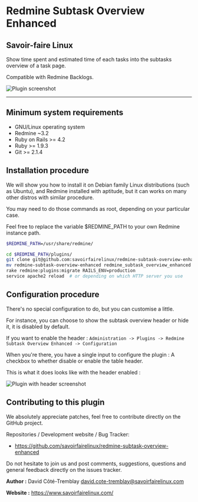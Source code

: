 Redmine Subtask Overview Enhanced
=================================

Savoir-faire Linux
------------------

Show time spent and estimated time of each tasks into the subtasks overview of a task page.

Compatible with Redmine Backlogs.


![Plugin screenshot](https://github.com/savoirfairelinux/redmine-subtask-overview-enhanced/raw/master/screenshots/overview.jpg)

___


Minimum system requirements
---------------------------

* GNU/Linux operating system
* Redmine ~3.2
* Ruby on Rails >= 4.2
* Ruby >= 1.9.3
* Git >= 2.1.4


Installation procedure
----------------------

We will show you how to install it on Debian family Linux distributions (such as Ubuntu), and Redmine installed with aptitude, but it can works on many other distros with similar procedure.

You may need to do those commands as root, depending on your particular case.

Feel free to replace the variable $REDMINE_PATH to your own Redmine instance path.

```bash
$REDMINE_PATH=/usr/share/redmine/

cd $REDMINE_PATH/plugins/
git clone git@github.com:savoirfairelinux/redmine-subtask-overview-enhanced.git
mv redmine-subtask-overview-enhanced redmine_subtask_overview_enhanced
rake redmine:plugins:migrate RAILS_ENV=production
service apache2 reload  # or depending on which HTTP server you use

```

Configuration procedure
-----------------------

There's no special configuration to do, but you can customise a little.

For instance, you can choose to show the subtask overview header or hide it, it is disabled by default.

If you want to enable the header : `Administration -> Plugins -> Redmine Subtask Overview Enhanced -> Configuration`

When you're there, you have a single input to configure the plugin : A checkbox to whether disable or enable the table header.

This is what it does looks like with the header enabled :

![Plugin with header screenshot](https://github.com/savoirfairelinux/redmine-subtask-overview-enhanced/raw/master/screenshots/with-thead.jpg)


Contributing to this plugin
---------------------------

We absolutely appreciate patches, feel free to contribute directly on the GitHub project.

Repositories / Development website / Bug Tracker:
- https://github.com/savoirfairelinux/redmine-subtask-overview-enhanced

Do not hesitate to join us and post comments, suggestions, questions and general feedback directly on the issues tracker.

**Author :** David Côté-Tremblay <david.cote-tremblay@savoirfairelinux.com>

**Website :** https://www.savoirfairelinux.com/
